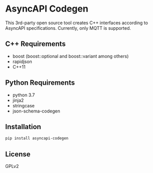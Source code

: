 # AsyncAPI Codegen

This 3rd-party open source tool creates C++ interfaces according to AsyncAPI specifications.  Currently, only MQTT is supported.

## C++ Requirements

* boost (boost::optional and boost::variant among others)
* rapidjson
* C++11

## Python Requirements

* python 3.7
* jinja2
* stringcase
* json-schema-codegen

## Installation

```sh
pip install asyncapi-codegen
```

## License

GPLv2